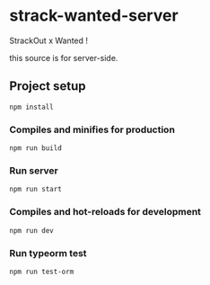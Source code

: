 # strack-wanted-server

StrackOut x Wanted !

this source is for server-side.



## Project setup
```
npm install
```

### Compiles and minifies for production
```
npm run build
```

### Run server
```
npm run start
```

### Compiles and hot-reloads for development
```
npm run dev
```

### Run typeorm test
```
npm run test-orm
```

